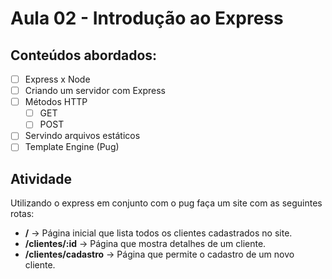 # Aula 02 - Introdução ao Express
## Conteúdos abordados:
- [ ] Express x Node
- [ ] Criando um servidor com Express
- [ ] Métodos HTTP
  - [ ] GET
  - [ ] POST
- [ ] Servindo arquivos estáticos
- [ ] Template Engine (Pug)

## Atividade
Utilizando o express em conjunto com o pug faça um site com as seguintes rotas:
- **/** -> Página inicial que lista todos os clientes cadastrados no site.
- **/clientes/:id** -> Página que mostra detalhes de um cliente.
- **/clientes/cadastro** -> Página que permite o cadastro de um novo cliente.
